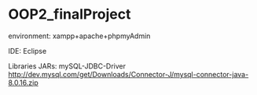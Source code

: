 # OOP2_finalProject

environment:
xampp+apache+phpmyAdmin

IDE:
Eclipse

Libraries JARs:
mySQL-JDBC-Driver
http://dev.mysql.com/get/Downloads/Connector-J/mysql-connector-java-8.0.16.zip